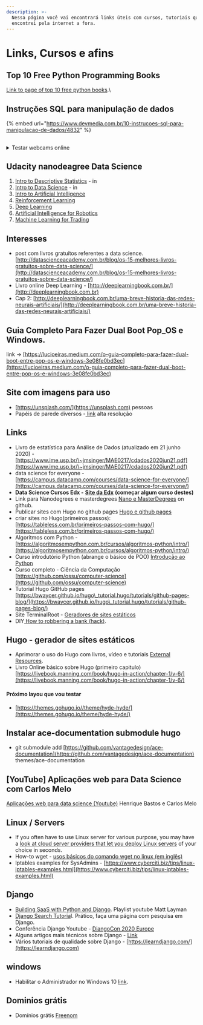 ```yaml
---
description: >-
  Nessa página você vai encontrará links úteis com cursos, tutoriais que eu
  encontrei pela internet a fora.
---
```


# Links, Cursos e afins

## Top 10 Free Python Programming Books

[Link to page of top 10 free python books](https://www.java67.com/2017/05/top-7-free-python-programming-books-pdf-online-download.html).\


## Instruções SQL para manipulação de dados

{% embed url="https://www.devmedia.com.br/10-instrucoes-sql-para-manipulacao-de-dados/4832" %}

##

<details>

<summary>Testar webcams online</summary>

\- [https://pt.webcamtests.com/](https://pt.webcamtests.com) - mostra parâmetros da webcam

[- https://webrtc.github.io/samples/src/content/getusermedia/gum/](https://webrtc.github.io/samples/src/content/getusermedia/gum/) - abre a câmera e testa.

</details>

## Udacity nanodeagree Data Science

1. [Intro to Descriptive Statistics](https://www.udacity.com/course/intro-to-descriptive-statistics--ud827) - in
2. [Intro to Data Science](https://www.udacity.com/course/intro-to-data-science--ud359) - in
3. [Intro to Artificial Intelligence](https://www.udacity.com/course/intro-to-artificial-intelligence--cs271)
4. [Reinforcement Learning](https://www.udacity.com/course/reinforcement-learning--ud600)
5. [Deep Learning](https://www.udacity.com/course/deep-learning--ud730)
6. [Artificial Intelligence for Robotics](https://www.udacity.com/course/artificial-intelligence-for-robotics--cs373)
7. [Machine Learning for Trading](https://www.udacity.com/course/machine-learning-for-trading--ud501)

## Interesses

* post com livros gratuítos referentes a data science. [http://datascienceacademy.com.br/blog/os-15-melhores-livros-gratuitos-sobre-data-science/](http://datascienceacademy.com.br/blog/os-15-melhores-livros-gratuitos-sobre-data-science/)
* Livro online Deep Learning - [http://deeplearningbook.com.br/](http://deeplearningbook.com.br)
* Cap 2: [http://deeplearningbook.com.br/uma-breve-historia-das-redes-neurais-artificiais/](http://deeplearningbook.com.br/uma-breve-historia-das-redes-neurais-artificiais/)

## Guia Completo Para Fazer Dual Boot Pop\_OS e Windows.

link -> [https://lucioeiras.medium.com/o-guia-completo-para-fazer-dual-boot-entre-pop-os-e-windows-3e08fe0bd3ec](https://lucioeiras.medium.com/o-guia-completo-para-fazer-dual-boot-entre-pop-os-e-windows-3e08fe0bd3ec)

## Site com imagens para uso

* [https://unsplash.com/](https://unsplash.com) pessoas
* Papéis de parede diversos -[ link](https://wall.alphacoders.com/by\_collection.php?id=620\&lang=Portuguese) alta resolução

## Links

* Livro de estatística para Análise de Dados (atualizado em 21 junho 2020) - [https://www.ime.usp.br/\~jmsinger/MAE0217/cdados2020jun21.pdf](https://www.ime.usp.br/\~jmsinger/MAE0217/cdados2020jun21.pdf)
* data science for everyone - [https://campus.datacamp.com/courses/data-science-for-everyone/](https://campus.datacamp.com/courses/data-science-for-everyone/)
* **Data Science Cursos Edx -** [**Site da Edx**](https://www.edx.org/data-science-2020) **(começar algum curso destes)**
* Link para Nanodegrees e masterdegrees [Nano e MasterDegrees](https://github.com/vitalysim/udacity-nanodegrees) on github.
* Publicar sites com Hugo no github pages [Hugo e github pages](https://medium.com/responsive-br/publicando-seu-projeto-hugo-no-github-pages-e5a970d462ac)
* criar sites no Hugo(primeiros passos): [https://tableless.com.br/primeiros-passos-com-hugo/](https://tableless.com.br/primeiros-passos-com-hugo/)
* Algoritmos com Python - [https://algoritmosempython.com.br/cursos/algoritmos-python/intro/](https://algoritmosempython.com.br/cursos/algoritmos-python/intro/)
* Curso introdutório Python (abrange o básico de POO) [Introdução ao Python](https://algoritmosempython.com.br/cursos/programacao-python/intro/)
* Curso completo - Ciência da Computação [https://github.com/ossu/computer-science](https://github.com/ossu/computer-science)
* Tutorial Hugo GitHub pages [https://bwaycer.github.io/hugo\_tutorial.hugo/tutorials/github-pages-blog/](https://bwaycer.github.io/hugo\_tutorial.hugo/tutorials/github-pages-blog/)
* Site TerminalRoot - [Geradores de sites estáticos](https://terminalroot.com.br/2020/06/10-plataformas-para-blogs-de-codigo-aberto-para-desenvolvedores.html)
* DIY[ How to robbering a bank (hack)](https://theanarchistlibrary.org/library/subcowmandante-marcos-hack-back).

## Hugo - gerador de sites estáticos

* Aprimorar o uso do Hugo com livros, vídeo e tutoriais [External Resources](https://gohugo.io/getting-started/external-learning-resources/).
* Livro Online básico sobre Hugo (primeiro capitulo) [https://livebook.manning.com/book/hugo-in-action/chapter-1/v-6/](https://livebook.manning.com/book/hugo-in-action/chapter-1/v-6/)

#### Próximo layou que vou testar

* [https://themes.gohugo.io//theme/hyde-hyde/](https://themes.gohugo.io/theme/hyde-hyde/)

## Instalar ace-documentation submodule hugo

* git submodule add [https://github.com/vantagedesign/ace-documentation](https://github.com/vantagedesign/ace-documentation) themes/ace-documentation

## \[YouTube] Aplicações web para Data Science com Carlos Melo

[Aplicações web para data science (Youtube)](https://www.youtube.com/watch?v=GdFFeQ8BXvo) Henrique Bastos e Carlos Melo

## Linux / Servers

* If you often have to use Linux server for various purpose, you may have a [look at cloud server providers that let you deploy Linux servers](https://click.mlsend.com/link/c/YT0xNTMzMTY4OTkwNTk0MDA4MDg1JmM9YzFoNCZlPTE5MjgmYj00MzIxMjU3NjQmZD12OXI2ejJ6.kaS7n2NMdl9CrmUjxSPKKeSLPOwKnwXotwkccZR9r34) of your choice in seconds.
* How-to wget - [usos básicos do comando wget no linux (em inglês)](https://itsfoss.com/download-files-from-linux-terminal/)
* Iptables examples for SysAdmins - [https://www.cyberciti.biz/tips/linux-iptables-examples.html](https://www.cyberciti.biz/tips/linux-iptables-examples.html)

## Django

* [Building SaaS with Python and Django](https://www.youtube.com/playlist?list=PLFcKEo4b\_n1wQA6lKtSqCq1dTMq1c2Lmw). Playlist youtube Matt Layman
* [Django Search Tutoria](https://learndjango.com/tutorials/django-search-tutorial)l. Prático, faça uma página com pesquisa em Django.
* Conferência Django Youtube - [DiangoCon 2020 Europe](https://www.youtube.com/playlist?list=PLY\_che\_OEsX3Bvg0X8cCgz2Xo7ONwuenz)
* Alguns artigos mais técnicos sobre Django - [Link](https://www.brennantymrak.com/articles.html)
* Vários tutoriais de qualidade sobre Django - [https://learndjango.com/](https://learndjango.com)

## windows

* Habilitar o Administrador no Windows 10 [link](https://answers.microsoft.com/pt-br/windows/forum/windows\_10-security-winpc/ativar-conta-administrador/0a5d98de-5366-4b24-9b90-7fd5f1afde91).

## Dominios grátis

* Domínios grátis [Freenom](https://www.freenom.com/pt/index.html?lang=pt)

